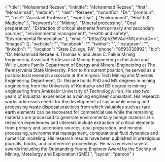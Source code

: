 {
  "title": "Mohammad Rezaee",
  "linktitle": "Mohammad Rezaee",
  "first": "Mohammad",
  "middle": "",
  "last": "Rezaee",
  "honorific": "Dr.",
  "pronoun": "",
  "role": "Assistant Professor",
  "expertise": [
    "Environment",
    "Health & Medicine"
  ],
  "keywords": [
    "Mining",
    "Mineral processing",
    "Coal preparation",
    "Extraction of critical elements from primary and secondary sources",
    "environmental management",
    "Health and safety",
    "Environmental Remediation"
  ],
  "email": "bS5yZXphZWVAcHN1LmVkdQ==",
  "images": [],
  "website": "",
  "facebook": "",
  "twitter": "",
  "instagram": "",
  "linkedin": "",
  "location": "State College, PA",
  "phone": "8593339892",
  "bio": "Dr. Mohammad Rezaee is Thomas V. and Jean C. Falkie Mining Engineering Assistant Professor of Mining Engineering in the John and Willie Leone Family Department of Energy and Mineral Engineering at The Pennsylvania State University. Prior to his current position, he served as a postdoctoral research associate at the Virginia Tech Mining and Minerals Engineering Department. Dr. Rezaee holds PhD and MS degrees in mining engineering from the University of Kentucky and BS degree in mining engineering from Amirkabir University of Technology, Iran. He also two years of industrial experience as a mining engineer consultant. His research works addresses needs for the development of sustainable mining and processing waste disposal practices from which valuables such as rare earth elements can be recovered for commercial use while the remaining materials are processed to generate environmentally benign material. His research experiences and interests include extraction of critical elements from primary and secondary sources, coal preparation, and mineral processing, environmental management, computational fluid dynamics and numerical modeling. His research results have been published in prestigious journals, books, and conference proceedings. He has received several awards including the Outstanding Young Engineer Award by the Society of Mining, Metallurgy and Exploration (SME).",
  "layout": "person"
}